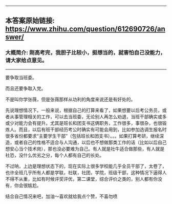 ----------------------------------------
## 本答案原始链接: https://www.zhihu.com/question/612690726/answer/
### 大概简介: 刚高考完，我胆子比较小，挺想当的，就害怕自己没能力，请大家给点意见。
----------------------------------------
要争取当班委。

而且还要争取入党。

不是叫你学张薇，但是张薇那样从功利的角度来说还是有好处的。

先说理想情况下。一般来说，根据自己的打算来看了，如果想要以后考公务员，或者从事管理相关的工作，可以去当班委，无论别人再怎么劝退，当班干部确实或多或少对能力会有提升。尤其是班长和团支书这俩职务，工作很多，事很杂，也很锻炼人。而且，以后有班干部经历考公时确实有可能会用到，比如参加选调生报名时很多省份都要求“主要学生干部”（包括班长和团支书）。。。如果打算考研，继续深造，或者自己的性格不适合与人沟通，以后也不想做那类工作的话（比如以后自己想安心当个技术岗），那也没必要难为自己。有人就是社牛适合做那些，有人就是社恐，没什么优劣之分，每个人都有自己的长处。




不过呐，上边是理想状态下的，现在实际上很多学校能几乎全员干部了，太卷了，也许全班几乎所有人都是学联，社联，社团，学院，班级干部，这种情况下逼得人不得不从重，比如有时候评奖评优，第二课堂，综合评价之类的，别人都有你没有，你会很尴尬。




结合自己情况来吧，加油～喜欢就给我点个赞，不喜勿喷
